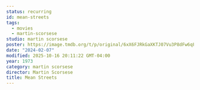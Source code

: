 ```yaml
---
status: recurring
id: mean-streets
tags:
  - movies
  - martin-scorsese
studio: martin scorsese
poster: https://image.tmdb.org/t/p/original/6xX6FJRkGaXKTJ07Vu3P8dFw6qF.jpg
date: "2024-02-07"
modified: 2025-10-16 20:11:22 GMT-04:00
year: 1973
category: martin scorsese
director: Martin Scorsese
title: Mean Streets
---
```

